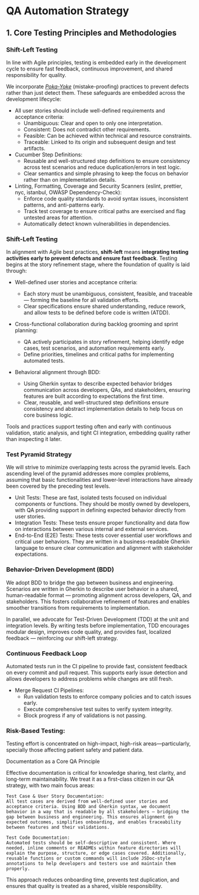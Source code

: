 # QA Automation Strategy

## 1. Core Testing Principles and Methodologies

### Shift-Left Testing

In line with Agile principles, testing is embedded early in the development cycle to ensure fast feedback, continuous improvement, and shared responsibility for quality.  

We incorporate _[Poka-Yoke](https://en.wikipedia.org/wiki/Poka-yoke)_ (mistake-proofing) practices to prevent defects rather than just detect them. These safeguards are embedded across the development lifecycle:

- All user stories should include well-defined requirements and acceptance criteria:
    - Unambiguous: Clear and open to only one interpretation.
    - Consistent: Does not contradict other requirements.
    - Feasible: Can be achieved within technical and resource constraints.
    - Traceable: Linked to its origin and subsequent design and test artifacts.
- Cucumber Step Definitions:
    - Reusable and well-structured step definitions to ensure consistency across test scenarios and reduce duplication/errors in test logic.
    - Clear semantics and simple phrasing to keep the focus on behavior rather than on implementation details.
- Linting, Formatting, Coverage and Security Scanners (eslint, prettier, nyc, istanbul, OWASP Dependency-Check):
    - Enforce code quality standards to avoid syntax issues, inconsistent patterns, and anti-patterns early.
    - Track test coverage to ensure critical paths are exercised and flag untested areas for attention.
    - Automatically detect known vulnerabilities in dependencies.

### Shift-Left Testing

In alignment with Agile best practices, __shift-left__ means **integrating testing activities early to prevent defects and ensure fast feedback**.
Testing begins at the story refinement stage, where the foundation of quality is laid through:

- Well-defined user stories and acceptance criteria:
    - Each story must be unambiguous, consistent, feasible, and traceable — forming the baseline for all validation efforts.
    - Clear specifications ensure shared understanding, reduce rework, and allow tests to be defined before code is written (ATDD).

- Cross-functional collaboration during backlog grooming and sprint planning:
    - QA actively participates in story refinement, helping identify edge cases, test scenarios, and automation requirements early.
    - Define priorities, timelines and critical paths for implementing automated tests.

- Behavioral alignment through BDD:
    - Using Gherkin syntax to describe expected behavior bridges communication across developers, QAs, and stakeholders, ensuring features are built according to expectations the first time.
    - Clear, reusable, and well-structured step definitions ensure consistency and abstract implementation details to help focus on core business logic.

Tools and practices support testing often and early with continuous validation, static analysis, and tight CI integration, embedding quality rather than inspecting it later.

### Test Pyramid Strategy

We will strive to minimize overlapping tests across the pyramid levels. Each ascending level of the pyramid addresses more complex problems, assuming that basic functionalities and lower-level interactions have already been covered by the preceding test levels.

- Unit Tests: These are fast, isolated tests focused on individual components or functions. They should be mostly owned by developers, with QA providing support in defining expected behavior directly from user stories.
- Integration Tests: These tests ensure proper functionality and data flow on interactions between various internal and external services.
- End-to-End (E2E) Tests: These tests cover essential user workflows and critical user behaviors. They are written in a business-readable Gherkin language to ensure clear communication and alignment with stakeholder expectations.


### Behavior-Driven Development (BDD)

We adopt BDD to bridge the gap between business and engineering. Scenarios are written in Gherkin to describe user behavior in a shared, human-readable format — promoting alignment across developers, QA, and stakeholders. This fosters collaborative refinement of features and enables smoother transitions from requirements to implementation.

In parallel, we advocate for Test-Driven Development (TDD) at the unit and integration levels.
By writing tests before implementation, TDD encourages modular design, improves code quality, and provides fast, localized feedback — reinforcing our shift-left strategy.


### Continuous Feedback Loop

Automated tests run in the CI pipeline to provide fast, consistent feedback on every commit and pull request. This supports early issue detection and allows developers to address problems while changes are still fresh.

- Merge Request CI Pipelines:
    - Run validation tests to enforce company policies and to catch issues early.
    - Execute comprehensive test suites to verify system integrity.
    - Block progress if any of validations is not passing.


### Risk-Based Testing: 
Testing effort is concentrated on high-impact, high-risk areas—particularly, specially those affecting patient safety and patient data.

Documentation as a Core QA Principle

Effective documentation is critical for knowledge sharing, test clarity, and long-term maintainability. We treat it as a first-class citizen in our QA strategy, with two main focus areas:

    Test Case & User Story Documentation:
    All test cases are derived from well-defined user stories and acceptance criteria. Using BDD and Gherkin syntax, we document behavior in a way that is readable by all stakeholders — bridging the gap between business and engineering. This ensures alignment on expected outcomes, simplifies onboarding, and enables traceability between features and their validations.

    Test Code Documentation:
    Automated tests should be self-descriptive and consistent. Where needed, inline comments or READMEs within feature directories will explain the purpose, structure, or edge cases covered. Additionally, reusable functions or custom commands will include JSDoc-style annotations to help developers and testers use and maintain them properly.

This approach reduces onboarding time, prevents test duplication, and ensures that quality is treated as a shared, visible responsibility.
